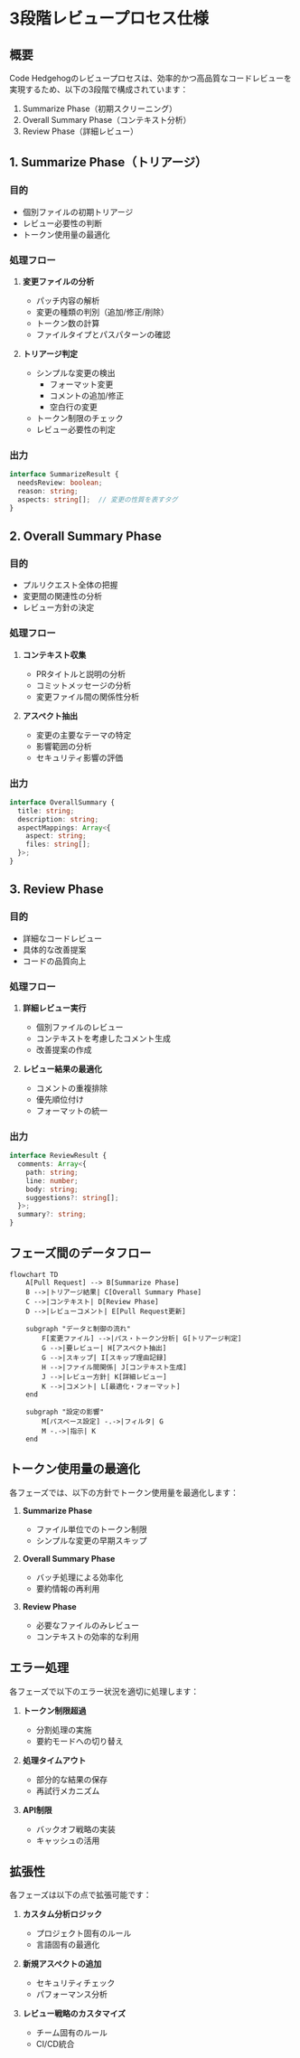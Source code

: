 # 3段階レビュープロセス仕様

## 概要

Code Hedgehogのレビュープロセスは、効率的かつ高品質なコードレビューを実現するため、以下の3段階で構成されています：

1. Summarize Phase（初期スクリーニング）
2. Overall Summary Phase（コンテキスト分析）
3. Review Phase（詳細レビュー）

## 1. Summarize Phase（トリアージ）

### 目的
- 個別ファイルの初期トリアージ
- レビュー必要性の判断
- トークン使用量の最適化

### 処理フロー
1. **変更ファイルの分析**
   - パッチ内容の解析
   - 変更の種類の判別（追加/修正/削除）
   - トークン数の計算
   - ファイルタイプとパスパターンの確認

2. **トリアージ判定**
   - シンプルな変更の検出
     - フォーマット変更
     - コメントの追加/修正
     - 空白行の変更
   - トークン制限のチェック
   - レビュー必要性の判定

### 出力
```typescript
interface SummarizeResult {
  needsReview: boolean;
  reason: string;
  aspects: string[];  // 変更の性質を表すタグ
}
```

## 2. Overall Summary Phase

### 目的
- プルリクエスト全体の把握
- 変更間の関連性の分析
- レビュー方針の決定

### 処理フロー
1. **コンテキスト収集**
   - PRタイトルと説明の分析
   - コミットメッセージの分析
   - 変更ファイル間の関係性分析

2. **アスペクト抽出**
   - 変更の主要なテーマの特定
   - 影響範囲の分析
   - セキュリティ影響の評価

### 出力
```typescript
interface OverallSummary {
  title: string;
  description: string;
  aspectMappings: Array<{
    aspect: string;
    files: string[];
  }>;
}
```

## 3. Review Phase

### 目的
- 詳細なコードレビュー
- 具体的な改善提案
- コードの品質向上

### 処理フロー
1. **詳細レビュー実行**
   - 個別ファイルのレビュー
   - コンテキストを考慮したコメント生成
   - 改善提案の作成

2. **レビュー結果の最適化**
   - コメントの重複排除
   - 優先順位付け
   - フォーマットの統一

### 出力
```typescript
interface ReviewResult {
  comments: Array<{
    path: string;
    line: number;
    body: string;
    suggestions?: string[];
  }>;
  summary?: string;
}
```

## フェーズ間のデータフロー

```mermaid
flowchart TD
    A[Pull Request] --> B[Summarize Phase]
    B -->|トリアージ結果| C[Overall Summary Phase]
    C -->|コンテキスト| D[Review Phase]
    D -->|レビューコメント| E[Pull Request更新]

    subgraph "データと制御の流れ"
        F[変更ファイル] -->|パス・トークン分析| G[トリアージ判定]
        G -->|要レビュー| H[アスペクト抽出]
        G -->|スキップ| I[スキップ理由記録]
        H -->|ファイル間関係| J[コンテキスト生成]
        J -->|レビュー方針| K[詳細レビュー]
        K -->|コメント| L[最適化・フォーマット]
    end

    subgraph "設定の影響"
        M[パスベース設定] -.->|フィルタ| G
        M -.->|指示| K
    end
```

## トークン使用量の最適化

各フェーズでは、以下の方針でトークン使用量を最適化します：

1. **Summarize Phase**
   - ファイル単位でのトークン制限
   - シンプルな変更の早期スキップ

2. **Overall Summary Phase**
   - バッチ処理による効率化
   - 要約情報の再利用

3. **Review Phase**
   - 必要なファイルのみレビュー
   - コンテキストの効率的な利用

## エラー処理

各フェーズで以下のエラー状況を適切に処理します：

1. **トークン制限超過**
   - 分割処理の実施
   - 要約モードへの切り替え

2. **処理タイムアウト**
   - 部分的な結果の保存
   - 再試行メカニズム

3. **API制限**
   - バックオフ戦略の実装
   - キャッシュの活用

## 拡張性

各フェーズは以下の点で拡張可能です：

1. **カスタム分析ロジック**
   - プロジェクト固有のルール
   - 言語固有の最適化

2. **新規アスペクトの追加**
   - セキュリティチェック
   - パフォーマンス分析

3. **レビュー戦略のカスタマイズ**
   - チーム固有のルール
   - CI/CD統合